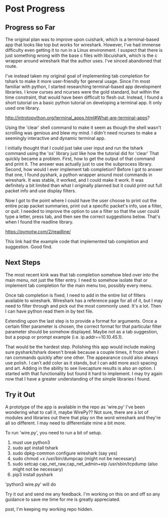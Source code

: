 # Post Progress

## Progress so Far

The original plan was to improve upon cuishark, which is a terminal-based app that looks like top but works for wireshark.
However, I've had immense difficulty even getting it to run in a Linux environment.
I suspect that there is just something wrong with the base c files with libcuishark, which is the c wrapper around wireshark that the author uses.
I've sinced abandoned that route.

I've instead taken my original goal of implementing tab completion for tshark to make it more user-friendly for general usage.
Since I'm most familiar with python, I started researching terminal-based app development libraries.
I know curses and ncurses were the gold standard, but within the time constraint, that would have been difficult to flesh out.
Instead, I found a short tutorial on a basic python tutorial on developing a terminal app. It only used one library.

http://introtopython.org/terminal_apps.html#What-are-terminal-apps?

Using the 'clear' shell command to make it seem as though the shell wasn't scrolling was genious and blew my mind.
I didn't need ncurses to make a seemingly interactive and dynamic terminal app.

I initially thought that I could just take user input and run the tshark command using the 'os' library just like how the tutorial did for 'clear'
That quickly became a problem.
First, how to get the output of that command and print it. The answer was actually just to use the subprocess library.
Second, how would I ever implement tab completion?
Before I got to answer that one, I found pyshark, a python wrapper around most commands in wireshark.
It was stable, it worked, and I could make it work.
It was definitely a bit limited than what I originally planned but it could print out full packet info and use display filters.

Now I got to the point where I could have the user choose to print out the entire pcap packet summaries, print out a specific packet's info, use a filter, or quit.
I needed to improve the option to use a filter so that the user could type a letter, press tab, and then see the correct suggestions below.
That's when I found the readline library.

https://pymotw.com/2/readline/

This link had the example code that implemented tab completion and suggestion. Good find.

## Next Steps

The most recent kink was that tab completion somehow bled over into the main menu, not just the filter entry.
I need to somehow isolate that or implement tab completion for the main menu too, possibly every menu.

Once tab completion is fixed, I need to add in the entire list of filters available to wireshark.
Wireshark has a reference page for all of it, but I may need to filter through and pick out the most commonly used. It's a lot.
Then I can have python read them in by text file.

Extending upon the last step is to provide a format for arguments.
Once a certain filter parameter is chosen, the correct format for that particular filter parameter should be somehow displayed.
Maybe not as a tab suggestion, but a popup or prompt example (i.e. ip.addr==10.10.45.1).

That would be the hardest step.
Polishing this app would include making sure pyshark/tshark doesn't break because a couple times, it froze when I ran commands quickly after one other.
The appearance could also always use polish.
I can't add color as it stands, but I can add more ascii spacing and art.
Adding in the ability to see livecapture results is also an option.
I started with that functionality but found it hard to implement.
I may try again now that I have a greater understanding of the simple libraries I found.

## Try it Out

A prototype of the app is available in the repo as 'wire.py'
I've been wondering what to call it, maybe WirePy??
Not sure, there are a lot of modules and libraries out there that play on the word wireshark and they're all so different.
I may need to differentiate mine a bit more.

To run 'wire.py', you need to run a bit of setup.
1. must use python3
2. sudo apt install tshark
3. sudo dpkg-common configure wireshark (say yes)
4. sudo chmod +x /usr/bin/dumpcap (might not be necessary)
5. sudo setcap cap_net_raw,cap_net_admin+eip /usr/sbin/tcpdump (also might not be necessary)
6. pip3 install pyshark

'python3 wire.py' will do

Try it out and send me any feedback.
I'm working on this on and off so any guidance to save me time for me is greatly appreciated.

psst, I'm keeping my working repo hidden.
